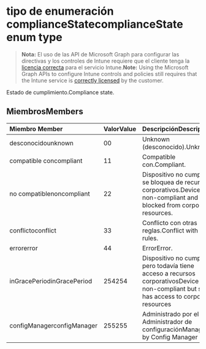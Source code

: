 # <a name="compliancestate-enum-type"></a><span data-ttu-id="021e6-101">tipo de enumeración complianceState</span><span class="sxs-lookup"><span data-stu-id="021e6-101">complianceState enum type</span></span>

> <span data-ttu-id="021e6-102">**Nota:** El uso de las API de Microsoft Graph para configurar las directivas y los controles de Intune requiere que el cliente tenga la [licencia correcta](https://go.microsoft.com/fwlink/?linkid=839381) para el servicio Intune.</span><span class="sxs-lookup"><span data-stu-id="021e6-102">**Note:** Using the Microsoft Graph APIs to configure Intune controls and policies still requires that the Intune service is [correctly licensed](https://go.microsoft.com/fwlink/?linkid=839381) by the customer.</span></span>

<span data-ttu-id="021e6-103">Estado de cumplimiento.</span><span class="sxs-lookup"><span data-stu-id="021e6-103">Compliance state.</span></span>
## <a name="members"></a><span data-ttu-id="021e6-104">Miembros</span><span class="sxs-lookup"><span data-stu-id="021e6-104">Members</span></span>
|<span data-ttu-id="021e6-105">Miembro	</span><span class="sxs-lookup"><span data-stu-id="021e6-105">Member</span></span>|<span data-ttu-id="021e6-106">Valor</span><span class="sxs-lookup"><span data-stu-id="021e6-106">Value</span></span>|<span data-ttu-id="021e6-107">Descripción</span><span class="sxs-lookup"><span data-stu-id="021e6-107">Description</span></span>|
|:---|:---|:---|
|<span data-ttu-id="021e6-108">desconocido</span><span class="sxs-lookup"><span data-stu-id="021e6-108">unknown</span></span>|<span data-ttu-id="021e6-109">0</span><span class="sxs-lookup"><span data-stu-id="021e6-109">0</span></span>|<span data-ttu-id="021e6-110">Unknown (desconocido).</span><span class="sxs-lookup"><span data-stu-id="021e6-110">Unknown.</span></span>|
|<span data-ttu-id="021e6-111">compatible con</span><span class="sxs-lookup"><span data-stu-id="021e6-111">compliant</span></span>|<span data-ttu-id="021e6-112">1</span><span class="sxs-lookup"><span data-stu-id="021e6-112">1</span></span>|<span data-ttu-id="021e6-113">Compatible con.</span><span class="sxs-lookup"><span data-stu-id="021e6-113">Compliant.</span></span>|
|<span data-ttu-id="021e6-114">no compatible</span><span class="sxs-lookup"><span data-stu-id="021e6-114">noncompliant</span></span>|<span data-ttu-id="021e6-115">2</span><span class="sxs-lookup"><span data-stu-id="021e6-115">2</span></span>|<span data-ttu-id="021e6-116">Dispositivo no cumple y se bloquea de recursos corporativos.</span><span class="sxs-lookup"><span data-stu-id="021e6-116">Device is non-compliant and is blocked from corporate resources.</span></span>|
|<span data-ttu-id="021e6-117">conflicto</span><span class="sxs-lookup"><span data-stu-id="021e6-117">conflict</span></span>|<span data-ttu-id="021e6-118">3</span><span class="sxs-lookup"><span data-stu-id="021e6-118">3</span></span>|<span data-ttu-id="021e6-119">Conflicto con otras reglas.</span><span class="sxs-lookup"><span data-stu-id="021e6-119">Conflict with other rules.</span></span>|
|<span data-ttu-id="021e6-120">error</span><span class="sxs-lookup"><span data-stu-id="021e6-120">error</span></span>|<span data-ttu-id="021e6-121">4</span><span class="sxs-lookup"><span data-stu-id="021e6-121">4</span></span>|<span data-ttu-id="021e6-122">Error</span><span class="sxs-lookup"><span data-stu-id="021e6-122">Error.</span></span>|
|<span data-ttu-id="021e6-123">inGracePeriod</span><span class="sxs-lookup"><span data-stu-id="021e6-123">inGracePeriod</span></span>|<span data-ttu-id="021e6-124">254</span><span class="sxs-lookup"><span data-stu-id="021e6-124">254</span></span>|<span data-ttu-id="021e6-125">Dispositivo no cumple pero todavía tiene acceso a recursos corporativos</span><span class="sxs-lookup"><span data-stu-id="021e6-125">Device is non-compliant but still has access to corporate resources</span></span>|
|<span data-ttu-id="021e6-126">configManager</span><span class="sxs-lookup"><span data-stu-id="021e6-126">configManager</span></span>|<span data-ttu-id="021e6-127">255</span><span class="sxs-lookup"><span data-stu-id="021e6-127">255</span></span>|<span data-ttu-id="021e6-128">Administrado por el Administrador de configuración</span><span class="sxs-lookup"><span data-stu-id="021e6-128">Managed by Config Manager</span></span>|



